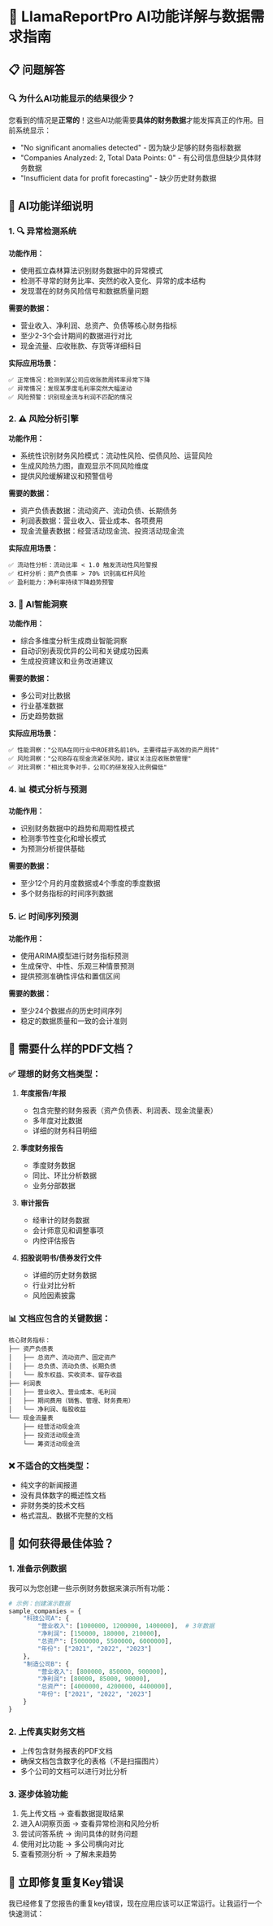 # 🤖 LlamaReportPro AI功能详解与数据需求指南

## 📋 问题解答

### 🔍 为什么AI功能显示的结果很少？

您看到的情况是**正常的**！这些AI功能需要**具体的财务数据**才能发挥真正的作用。目前系统显示：
- "No significant anomalies detected" - 因为缺少足够的财务指标数据
- "Companies Analyzed: 2, Total Data Points: 0" - 有公司信息但缺少具体财务数据
- "Insufficient data for profit forecasting" - 缺少历史财务数据

## 🎯 AI功能详细说明

### 1. 🔍 **异常检测系统**
**功能作用：**
- 使用孤立森林算法识别财务数据中的异常模式
- 检测不寻常的财务比率、突然的收入变化、异常的成本结构
- 发现潜在的财务风险信号和数据质量问题

**需要的数据：**
- 营业收入、净利润、总资产、负债等核心财务指标
- 至少2-3个会计期间的数据进行对比
- 现金流量、应收账款、存货等详细科目

**实际应用场景：**
```
✅ 正常情况：检测到某公司应收账款周转率异常下降
✅ 异常情况：发现某季度毛利率突然大幅波动
✅ 风险预警：识别现金流与利润不匹配的情况
```

### 2. ⚠️ **风险分析引擎**
**功能作用：**
- 系统性识别财务风险模式：流动性风险、偿债风险、运营风险
- 生成风险热力图，直观显示不同风险维度
- 提供风险缓解建议和预警信号

**需要的数据：**
- 资产负债表数据：流动资产、流动负债、长期债务
- 利润表数据：营业收入、营业成本、各项费用
- 现金流量表数据：经营活动现金流、投资活动现金流

**实际应用场景：**
```
✅ 流动性分析：流动比率 < 1.0 触发流动性风险警报
✅ 杠杆分析：资产负债率 > 70% 识别高杠杆风险
✅ 盈利能力：净利率持续下降趋势预警
```

### 3. 🤖 **AI智能洞察**
**功能作用：**
- 综合多维度分析生成商业智能洞察
- 自动识别表现优异的公司和关键成功因素
- 生成投资建议和业务改进建议

**需要的数据：**
- 多公司对比数据
- 行业基准数据
- 历史趋势数据

**实际应用场景：**
```
✅ 性能洞察："公司A在同行业中ROE排名前10%，主要得益于高效的资产周转"
✅ 风险洞察："公司B存在现金流紧张风险，建议关注应收账款管理"
✅ 对比洞察："相比竞争对手，公司C的研发投入比例偏低"
```

### 4. 📊 **模式分析与预测**
**功能作用：**
- 识别财务数据中的趋势和周期性模式
- 检测季节性变化和增长模式
- 为预测分析提供基础

**需要的数据：**
- 至少12个月的月度数据或4个季度的季度数据
- 多个财务指标的时间序列数据

### 5. 📈 **时间序列预测**
**功能作用：**
- 使用ARIMA模型进行财务指标预测
- 生成保守、中性、乐观三种情景预测
- 提供预测准确性评估和置信区间

**需要的数据：**
- 至少24个数据点的历史时间序列
- 稳定的数据质量和一致的会计准则

## 📄 需要什么样的PDF文档？

### ✅ **理想的财务文档类型：**

1. **年度报告/年报**
   - 包含完整的财务报表（资产负债表、利润表、现金流量表）
   - 多年度对比数据
   - 详细的财务科目明细

2. **季度财务报告**
   - 季度财务数据
   - 同比、环比分析数据
   - 业务分部数据

3. **审计报告**
   - 经审计的财务数据
   - 会计师意见和调整事项
   - 内控评估报告

4. **招股说明书/债券发行文件**
   - 详细的历史财务数据
   - 行业对比分析
   - 风险因素披露

### 📊 **文档应包含的关键数据：**

```
核心财务指标：
├── 资产负债表
│   ├── 总资产、流动资产、固定资产
│   ├── 总负债、流动负债、长期负债
│   └── 股东权益、实收资本、留存收益
├── 利润表  
│   ├── 营业收入、营业成本、毛利润
│   ├── 期间费用（销售、管理、财务费用）
│   └── 净利润、每股收益
└── 现金流量表
    ├── 经营活动现金流
    ├── 投资活动现金流
    └── 筹资活动现金流
```

### ❌ **不适合的文档类型：**
- 纯文字的新闻报道
- 没有具体数字的概述性文档
- 非财务类的技术文档
- 格式混乱、数据不完整的文档

## 🚀 如何获得最佳体验？

### 1. **准备示例数据**
我可以为您创建一些示例财务数据来演示所有功能：

```python
# 示例：创建演示数据
sample_companies = {
    "科技公司A": {
        "营业收入": [1000000, 1200000, 1400000],  # 3年数据
        "净利润": [150000, 180000, 210000],
        "总资产": [5000000, 5500000, 6000000],
        "年份": ["2021", "2022", "2023"]
    },
    "制造公司B": {
        "营业收入": [800000, 850000, 900000],
        "净利润": [80000, 85000, 90000],
        "总资产": [4000000, 4200000, 4400000],
        "年份": ["2021", "2022", "2023"]
    }
}
```

### 2. **上传真实财务文档**
- 上传包含财务报表的PDF文档
- 确保文档包含数字化的表格（不是扫描图片）
- 多个公司的文档可以进行对比分析

### 3. **逐步体验功能**
1. 先上传文档 → 查看数据提取结果
2. 进入AI洞察页面 → 查看异常检测和风险分析
3. 尝试问答系统 → 询问具体的财务问题
4. 使用对比功能 → 多公司横向对比
5. 查看预测分析 → 了解未来趋势

## 🔧 立即修复重复Key错误

我已经修复了您报告的重复key错误，现在应用应该可以正常运行。让我运行一个快速测试：

